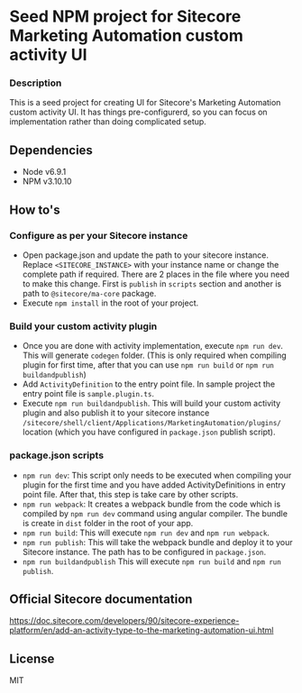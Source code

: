# Seed NPM project for Sitecore Marketing Automation custom activity UI

### Description
This is a seed project for creating UI for Sitecore's Marketing Automation custom activity UI. It has things pre-configurerd, so you can focus on implementation rather than doing complicated setup.

## Dependencies
- Node v6.9.1
- NPM v3.10.10

## How to's

### Configure as per your Sitecore instance
- Open package.json and update the path to your sitecore instance. Replace `<SITECORE_INSTANCE>` with your instance name or change the complete path if required. There are 2 places in the file where you need to make this change. First is `publish` in  `scripts` section and another is path to `@sitecore/ma-core` package.
- Execute `npm install` in the root of your project.

### Build your custom activity plugin
- Once you are done with activity implementation, execute `npm run dev`. This will generate `codegen` folder. (This is only required when compiling plugin for first time, after that you can use `npm run build` or `npm run buildandpublish`)
- Add `ActivityDefinition` to the entry point file. In sample project the entry point file is `sample.plugin.ts`.
- Execute `npm run buildandpublish`. This will build your custom activity plugin and also publish it to your sitecore instance `/sitecore/shell/client/Applications/MarketingAutomation/plugins/` location (which you have configured in `package.json` publish script).

### package.json scripts
- `npm run dev`: This script only needs to be executed when compiling your plugin for the first time and you have added ActivityDefinitions in entry point file. After that, this step is take care by other scripts.
- `npm run webpack`: It creates a webpack bundle from the code which is compiled by `npm run dev` command using angular compiler. The bundle is create in `dist` folder in the root of your app.
- `npm run build`: This will execute `npm run dev` and `npm run webpack`.
- `npm run publish`: This will take the webpack bundle and deploy it to your Sitecore instance. The path has to be configured in `package.json`.
- `npm run buildandpublish` This will execute `npm run build` and `npm run publish`.

## Official Sitecore documentation

https://doc.sitecore.com/developers/90/sitecore-experience-platform/en/add-an-activity-type-to-the-marketing-automation-ui.html

## License
MIT
